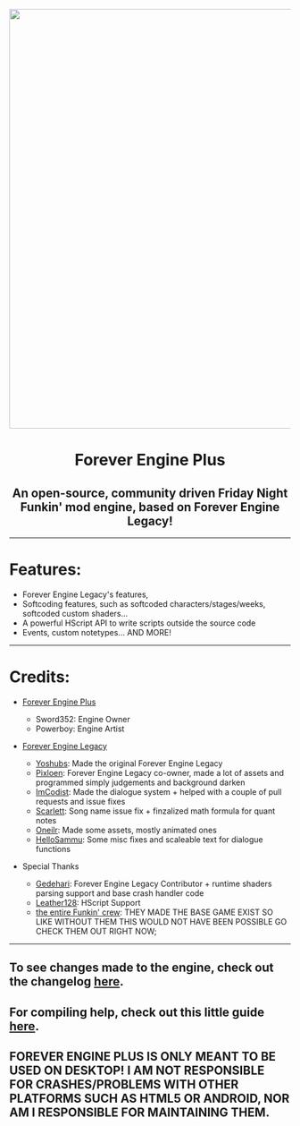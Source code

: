 <p align="center">
  <img src="https://cdn.discordapp.com/attachments/1035465417088565278/1086898678205263912/uwu.png" width="750"/></a>
  <h1 align="center">Forever Engine Plus</h1>
  <h2 align="center">An open-source, community driven Friday Night Funkin' mod engine, based on Forever Engine Legacy!</h2>
</p>

----------------------------------------------
# Features:
* Forever Engine Legacy's features,
* Softcoding features, such as softcoded characters/stages/weeks, softcoded custom shaders...
* A powerful HScript API to write scripts outside the source code
* Events, custom notetypes... AND MORE!

----------------------------------------------
# Credits:
* [Forever Engine Plus](https://github.com/Sword352/Forever-Engine-Plus)
   * Sword352: Engine Owner
   * Powerboy: Engine Artist
    
* [Forever Engine Legacy](https://github.com/BeastlyGabi/Forever-Engine-Archive/tree/legacy)
    * [Yoshubs](https://github.com/Yoshubs): Made the original Forever Engine Legacy
    * [Pixloen](https://github.com/PixlJacket): Forever Engine Legacy co-owner, made a lot of assets and programmed simply judgements and background darken
    * [ImCodist](https://github.com/ImCodist): Made the dialogue system + helped with a couple of pull requests and issue fixes
    * [Scarlett](https://github.com/SomeKitten): Song name issue fix + finzalized math formula for quant notes
    * [Oneilr](https://oneilr.newgrounds.com/): Made some assets, mostly animated ones
    * [HelloSammu](https://github.com/hellosammu): Some misc fixes and scaleable text for dialogue functions

* Special Thanks
    * [Gedehari](https://github.com/gedehari): Forever Engine Legacy Contributor + runtime shaders parsing support and base crash handler code
    * [Leather128](https://www.youtube.com/channel/UCbCtO-ghipZessWaOBx8u1g): HScript Support
    * [the entire Funkin' crew](https://github.com/FunkinCrew): THEY MADE THE BASE GAME EXIST SO LIKE WITHOUT THEM THIS WOULD NOT HAVE BEEN POSSIBLE GO CHECK THEM OUT RIGHT NOW;

----------------------------------------------
## To see changes made to the engine, check out the changelog [here](/docs/CHANGELOG.md).
## For compiling help, check out this little guide [here](/docs/COMPILE-HELP.md).
## **FOREVER ENGINE PLUS IS ONLY MEANT TO BE USED ON DESKTOP! I AM NOT RESPONSIBLE FOR CRASHES/PROBLEMS WITH OTHER PLATFORMS SUCH AS HTML5 OR ANDROID, NOR AM I RESPONSIBLE FOR MAINTAINING THEM.**
